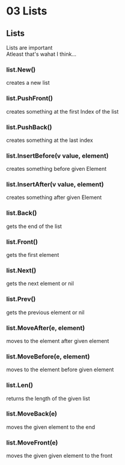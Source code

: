 # 03 Lists

## Lists
Lists are important <br>
Atleast that's wahat I think... <br>
### list.New() 
creates a new list <br>
### list.PushFront()
creates something at the first Index of the list
### list.PushBack()
creates something at the last index
### list.InsertBefore(v value, element)
creates something before given Element
### list.InsertAfter(v value, element)
creates something after given Element
### list.Back()
gets the end of the list
### list.Front()
gets the first element
### list.Next()
gets the next element or nil
### list.Prev()
gets the previous element or nil
### list.MoveAfter(e, element)
moves to the element after given element
### list.MoveBefore(e, element)
moves to the element before given element
### list.Len()
returns the length of the given list
### list.MoveBack(e)
moves the given element to the end
### list.MoveFront(e)
moves the given given element to the front
